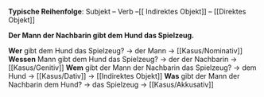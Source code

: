 **Typische Reihenfolge**: Subjekt – Verb –[[ Indirektes Objekt]] – [[Direktes Objekt]]

**Der Mann der Nachbarin gibt dem Hund das Spielzeug.**

**Wer** gibt dem Hund das Spielzeug? → der Mann → [[Kasus/Nominativ]]
**Wessen** Mann gibt dem Hund das Spielzeug? → der der Nachbarin → [[Kasus/Genitiv]]
**Wem** gibt der Mann der Nachbarin das Spielzeug? → dem Hund → [[Kasus/Dativ]] → [[Indirektes Objekt]]
**Was** gibt der Mann der Nachbarin dem Hund? → das Spielzeug → [[Kasus/Akkusativ]]

